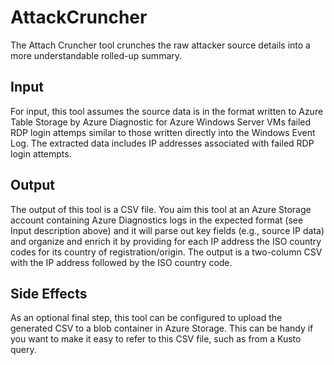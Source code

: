 # AttackCruncher

The Attach Cruncher tool crunches the raw attacker source details into a more understandable rolled-up summary.

## Input 

For input, this tool assumes the source data is in the format written to Azure Table Storage by Azure Diagnostic for Azure Windows Server VMs failed RDP login attemps similar to those written directly into the Windows Event Log. The extracted data includes IP addresses associated with failed RDP login attempts.   

## Output 

The output of this tool is a CSV file. You aim this tool at an Azure Storage account containing Azure Diagnostics logs in the expected format (see Input description above) and it will parse out key fields (e.g., source IP data) and organize and enrich it by providing for each IP address the ISO country codes for its country of registration/origin.   The output is a two-column CSV with the IP address followed by the ISO country code.  

## Side Effects 

As an optional final step, this tool can be configured to upload the generated CSV to a blob container in Azure Storage. This can be handy if you want to make it easy to refer to this CSV file, such as from a Kusto query.
